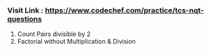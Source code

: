 ### Visit Link : https://www.codechef.com/practice/tcs-nqt-questions

1. Count Pairs divisible by 2
2. Factorial without Multiplication & Division
